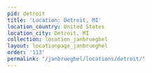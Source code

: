 ```yaml
---
pid: detroit
title: 'Location: Detroit, MI'
location_country: United States
location_city: Detroit, MI
collection: location_janbrueghel
layout: locationpage_janbrueghel
order: '113'
permalink: "/janbrueghel/locations/detroit/"
---
```

